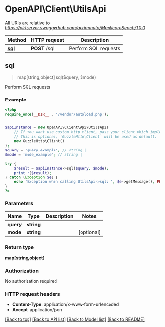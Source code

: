 # OpenAPI\Client\UtilsApi

All URIs are relative to *https://virtserver.swaggerhub.com/adriannuta/ManticoreSeach/1.0.0*

Method | HTTP request | Description
------------- | ------------- | -------------
[**sql**](UtilsApi.md#sql) | **POST** /sql | Perform SQL requests



## sql

> map[string,object] sql($query, $mode)

Perform SQL requests

### Example

```php
<?php
require_once(__DIR__ . '/vendor/autoload.php');


$apiInstance = new OpenAPI\Client\Api\UtilsApi(
    // If you want use custom http client, pass your client which implements `GuzzleHttp\ClientInterface`.
    // This is optional, `GuzzleHttp\Client` will be used as default.
    new GuzzleHttp\Client()
);
$query = 'query_example'; // string | 
$mode = 'mode_example'; // string | 

try {
    $result = $apiInstance->sql($query, $mode);
    print_r($result);
} catch (Exception $e) {
    echo 'Exception when calling UtilsApi->sql: ', $e->getMessage(), PHP_EOL;
}
?>
```

### Parameters


Name | Type | Description  | Notes
------------- | ------------- | ------------- | -------------
 **query** | **string**|  |
 **mode** | **string**|  | [optional]

### Return type

**map[string,object]**

### Authorization

No authorization required

### HTTP request headers

- **Content-Type**: application/x-www-form-urlencoded
- **Accept**: application/json

[[Back to top]](#) [[Back to API list]](../../README.md#documentation-for-api-endpoints)
[[Back to Model list]](../../README.md#documentation-for-models)
[[Back to README]](../../README.md)

